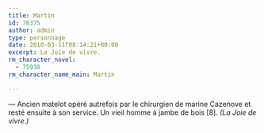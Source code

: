 ```yaml
---
title: Martin
id: 76375
author: admin
type: personnage
date: 2010-03-11T08:14:21+00:00
excerpt: La Joie de vivre.
rm_character_novel:
  - 75938
rm_character_name_main: Martin

---
```

— Ancien matelot opéré autrefois par le chirurgien de marine Cazenove et resté ensuite à son service. Un vieil homme à jambe de bois [8]. _(La Joie de vivre.)_